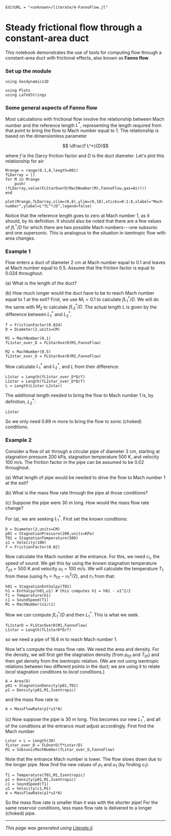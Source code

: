 ```@meta
EditURL = "<unknown>/literate/4-FannoFlow.jl"
```

# Steady frictional flow through a constant-area duct
This notebook demonstrates the use of tools for computing flow through a constant-area
 duct with frictional effects, also known as **Fanno flow**

### Set up the module

```@example 4-FannoFlow
using Gasdynamics1D
```

```@example 4-FannoFlow
using Plots
using LaTeXStrings
```

### Some general aspects of Fanno flow
Most calculations with frictional flow involve the relationship between Mach
number and the reference length $L^*$, representing the length required from that
point to bring the flow to Mach number equal to 1. The relationship is based on
the dimensionless parameter

$$ \dfrac{f L^*}{D}$$

where $f$ is the Darcy friction factor and $D$ is the duct diameter. Let's plot
 this relationship for air:

```@example 4-FannoFlow
Mrange = range(0.1,8,length=801)
fLDarray = []
for M in Mrange
    push!(fLDarray,value(FLStarOverD(MachNumber(M),FannoFlow,gas=Air)))
end
```

```@example 4-FannoFlow
plot(Mrange,fLDarray,xlim=(0,8),ylim=(0,10),xticks=0:1:8,xlabel="Mach number",ylabel=L"fL^*/D",legend=false)
```

Notice that the reference length goes to zero at Mach number 1, as it should, by
its definition. It should also be noted that there are a few values of $fL^*/D$ for
which there are two possible Mach numbers---one subsonic and one supersonic. This
is analogous to the situation in isentropic flow with area changes.
### Example 1
Flow enters a duct of diameter 2 cm at Mach number equal to 0.1 and leaves at
Mach number equal to 0.5. Assume that the friction factor is equal to 0.024 throughout.

(a) What is the length of the duct?

(b) How much longer would the duct have to be to reach Mach number equal to 1 at the exit?
First, we use $M_1 = 0.1$ to calculate $f L_1^*/D$. We will do the same with $M_2$
 to calculate $f L_2^*/D$. The actual length $L$ is given by the difference between
 $L_1^*$ and $L_2^*$.

```@example 4-FannoFlow
f = FrictionFactor(0.024)
D = Diameter(2,units=CM)
```

```@example 4-FannoFlow
M1 = MachNumber(0.1)
fL1star_over_D = FLStarOverD(M1,FannoFlow)
```

```@example 4-FannoFlow
M2 = MachNumber(0.5)
fL2star_over_D = FLStarOverD(M2,FannoFlow)
```

Now calculate $L_1^*$ and $L_2^*$, and $L$ from their difference:

```@example 4-FannoFlow
L1star = Length(fL1star_over_D*D/f)
L2star = Length(fL2star_over_D*D/f)
L = Length(L1star-L2star)
```

The additional length needed to bring the flow to Mach number 1 is, by definition, $L_2^*$:

```@example 4-FannoFlow
L2star
```

So we only need 0.89 m more to bring the flow to sonic (choked) conditions.

###  Example 2
Consider a flow of air through a circular pipe of diameter 3 cm, starting at
stagnation pressure 200 kPa, stagnation temperature 500 K, and velocity 100 m/s.
The friction factor in the pipe can be assumed to be 0.02 throughout.

(a) What length of pipe would be needed to drive the flow to Mach number 1 at the exit?

(b) What is the mass flow rate through the pipe at those conditions?

(c) Suppose the pipe were 30 m long. How would the mass flow rate change?

For (a), we are seeking $L_1^*$. First set the known conditions:

```@example 4-FannoFlow
D = Diameter(3,units=CM)
p01 = StagnationPressure(200,units=KPa)
T01 = StagnationTemperature(500)
u1 = Velocity(100)
f = FrictionFactor(0.02)
```

Now calculate the Mach number at the entrance. For this, we need $c_1$, the speed
of sound. We get this by using the known stagnation temperature $T_{01} = 500$ K
and velocity $u_1 = 100$ m/s. We will calculate the temperature $T_1$ from these
(using $h_1 = h_{01} - u_1^2/2$), and $c_1$ from that:

```@example 4-FannoFlow
h01 = StagnationEnthalpy(T01)
h1 = Enthalpy(h01,u1) # this computes h1 = h01 - u1^2/2
T1 = Temperature(h1)
c1 = SoundSpeed(T1)
M1 = MachNumber(u1/c1)
```

Now we can compute $fL_1^*/D$ and then $L_1^*$. This is what we seek.

```@example 4-FannoFlow
fL1starD = FLStarOverD(M1,FannoFlow)
L1star = Length(fL1starD*D/f)
```

so we need a pipe of 16.6 m to reach Mach number 1.

Now let's compute the mass flow rate. We need the area and density. For the density,
we will first get the stagnation density (from $p_{01}$ and $T_{01}$) and then get
 density from the isentropic relation. (We are not using isentropic relations
 between two different points in the duct; we are using it to relate *local*
 stagnation conditions to *local* conditions.)

```@example 4-FannoFlow
A = Area(D)
ρ01 = StagnationDensity(p01,T01)
ρ1 = Density(ρ01,M1,Isentropic)
```

and the mass flow rate is:

```@example 4-FannoFlow
ṁ = MassFlowRate(ρ1*u1*A)
```

(c) Now suppose the pipe is 30 m long. This becomes our new $L_1^*$, and all of
the conditions at the entrance must adjust accordingly. First find the Mach number

```@example 4-FannoFlow
Lstar = L = Length(30)
fLstar_over_D = FLOverD(f*Lstar/D)
M1 = SubsonicMachNumber(fLstar_over_D,FannoFlow)
```

Note that the entrance Mach number is lower. The flow slows down due to the longer pipe.
Now find the new values of $\rho_1$ and $u_1$ (by finding $c_1$):

```@example 4-FannoFlow
T1 = Temperature(T01,M1,Isentropic)
ρ1 = Density(ρ01,M1,Isentropic)
c1 = SoundSpeed(T1)
u1 = Velocity(c1,M1)
ṁ = MassFlowRate(ρ1*u1*A)
```

So the mass flow rate is smaller than it was with the shorter pipe! For the same
reservoir conditions, less mass flow rate is delivered to a longer (choked) pipe.

---

*This page was generated using [Literate.jl](https://github.com/fredrikekre/Literate.jl).*

